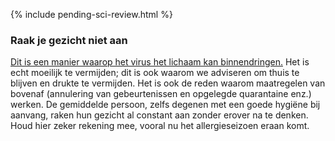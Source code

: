 
{% include pending-sci-review.html %}
 ### Raak je gezicht niet aan 

[Dit is een manier waarop het virus het lichaam kan binnendringen.](Https://www.cdc.gov/coronavirus/2019-ncov/about/transmission.html) 
Het is echt moeilijk te vermijden; dit is ook waarom we adviseren om thuis te blijven en drukte te vermijden. Het is ook de reden waarom maatregelen van bovenaf (annulering van gebeurtenissen en opgelegde quarantaine enz.) werken. De gemiddelde persoon, zelfs degenen met een goede hygiëne bij aanvang, raken hun gezicht al constant aan zonder erover na te denken. Houd hier zeker rekening mee, vooral nu het allergieseizoen eraan komt. 
